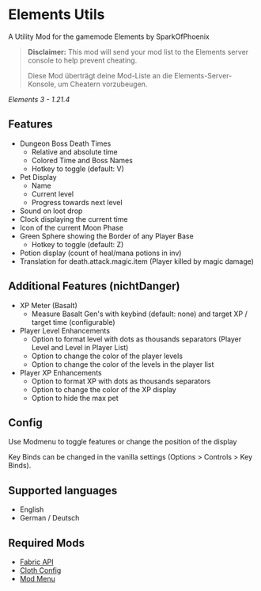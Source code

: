 # Elements Utils

A Utility Mod for the gamemode Elements by SparkOfPhoenix

> **Disclaimer:**
> This mod will send your mod list to the Elements server console to help prevent cheating.
> 
> Diese Mod überträgt deine Mod-Liste an die Elements-Server-Konsole, um Cheatern vorzubeugen.

_Elements 3 - 1.21.4_

## Features

- Dungeon Boss Death Times
    - Relative and absolute time
    - Colored Time and Boss Names
    - Hotkey to toggle (default: V)
- Pet Display
    - Name
    - Current level
    - Progress towards next level
- Sound on loot drop
- Clock displaying the current time
- Icon of the current Moon Phase
- Green Sphere showing the Border of any Player Base
    - Hotkey to toggle (default: Z)
- Potion display (count of heal/mana potions in inv)
- Translation for death.attack.magic.item (Player killed by magic damage)

## Additional Features (nichtDanger)

- XP Meter (Basalt)
  - Measure Basalt Gen's with keybind (default: none) and target XP / target time (configurable)
- Player Level Enhancements
  - Option to format level with dots as thousands separators (Player Level and Level in Player List)
  - Option to change the color of the player levels
  - Option to change the color of the levels in the player list
- Player XP Enhancements
  - Option to format XP with dots as thousands separators
  - Option to change the color of the XP display
  - Option to hide the max pet

## Config

Use Modmenu to toggle features or change the position of the display

Key Binds can be changed in the vanilla settings (Options > Controls > Key Binds).


## Supported languages

- English
- German / Deutsch

  
## Required Mods

- [Fabric API](https://modrinth.com/mod/fabric-api)
- [Cloth Config](https://modrinth.com/mod/cloth-config)
- [Mod Menu](https://modrinth.com/mod/modmenu)


